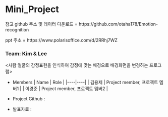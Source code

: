 # Mini_Project
<p>참고 github 주소 및 데이터 다운로드 = https://github.com/otaha178/Emotion-recognition</p>
<p></p>ppt 주소 = https://www.polarisoffice.com/d/2RRhj7WZ</p>


### Team: Kim & Lee

<사람 얼굴의 감정표현을 인식하여 감정에 맞는 배경으로 배경화면을 변경하는 프로그램>

* Members
  | Name | Role |
  |----|----|
  | 김용제 | Project member, 프로젝트 멤버1 |
  | 이경준 | Project member, 프로젝트 멤버2 |

* Project Github : 

* 발표자료 : 
